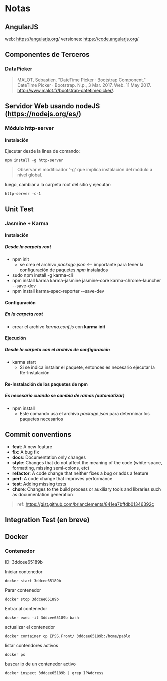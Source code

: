 # Notas

## AngularJS

web: <https://angularjs.org/>
versiones: <https://code.angularjs.org/>

## Componentes de Terceros

### DataPicker

> MALOT, Sebastien. "DateTime Picker · Bootstrap Component." DateTime Picker · Bootstrap. N.p., 3 Mar. 2017. Web. 11 May 2017. <http://www.malot.fr/bootstrap-datetimepicker/>.

## Servidor Web usando nodeJS (<https://nodejs.org/es/>)

### Módulo http-server

#### Instalación

Ejecutar desde la línea de comando:

```(sh)
npm install -g http-server
```

> Observar el modificador '-g' que implica instalación del módulo a nivel global.

luego, cambiar a la carpeta root del sitio y ejecutar:  

```(sh)
http-server -c-1
```

## Unit Test

### Jasmine  + Karma

#### Instalación

##### Desde la carpeta root

* npm init
  * se crea el archivo _package.json_ <-- importante para tener la configuración de paquetes _npm_ instalados
* sudo npm install -g karma-cli
* npm install karma karma-jasmine jasmine-core karma-chrome-launcher --save-dev
* npm install karma-spec-reporter --save-dev

#### Configuración

##### En la carpeta root

* crear el archivo _karma.conf.js_ con **karma init**

#### Ejecución

##### Desde la carpeta con el archivo de configuración

* karma start
  * Si se indica instalar el paquete, entonces es necesario ejecutar la Re-Instalación

#### Re-Instalación de los paquetes de npm

##### _Es necesario cuando se cambia de ramas_  (automatizar)

* npm install
  * Este comando usa el archivo _package.json_ para determinar los paquetes necesarios

## Commit conventions

* **feat**: A new feature
* **fix**: A bug fix
* **docs**: Documentation only changes
* **style**: Changes that do not affect the meaning of the code (white-space, formatting, missing
  semi-colons, etc)
* **refactor**: A code change that neither fixes a bug or adds a feature
* **perf**: A code change that improves performance
* **test**: Adding missing tests
* **chore**: Changes to the build process or auxiliary tools and libraries such as documentation
  generation

> ref: <https://gist.github.com/brianclements/841ea7bffdb01346392c>

## Integration Test (en breve)

## Docker

### Contenedor

ID: 3ddcee65189b

Iniciar contenedor

```(sh)
docker start 3ddcee65189b
```

Parar contenedor

```(sh)
docker stop 3ddcee65189b
```

Entrar al contenedor

```(sh)
docker exec -it 3ddcee65189b bash
```

actualizar el contenedor

```(sh)
docker container cp EPSS.Front/ 3ddcee65189b:/home/pablo
```

listar contendores activos

```(sh)
docker ps
```

buscar ip de un contenedor activo

```(sh)
docker inspect 3ddcee65189b | grep IPAddress
```
